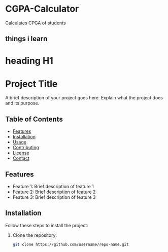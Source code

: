 # CGPA-Calculator
Calculates CPGA of students
## things i learn
# heading H1
# Project Title

A brief description of your project goes here. Explain what the project does and its purpose.

## Table of Contents

- [Features](#features)
- [Installation](#installation)
- [Usage](#usage)
- [Contributing](#contributing)
- [License](#license)
- [Contact](#contact)

## Features

- Feature 1: Brief description of feature 1
- Feature 2: Brief description of feature 2
- Feature 3: Brief description of feature 3

## Installation

Follow these steps to install the project:

1. Clone the repository:
   ```bash
   git clone https://github.com/username/repo-name.git
